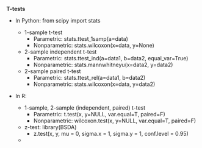 **T-tests**
* In Python: from scipy import stats
  * 1-sample t-test
    * Parametric: stats.ttest_1samp(a=data)
    * Nonparametric: stats.wilcoxon(x=data, y=None)
  * 2-sample independent t-test
    * Parametric: stats.ttest_ind(a=data1, b=data2, equal_var=True)
    * Nonparametric: stats.mannwhitneyu(x=data2, y=data2)
  * 2-sample paired t-test
    * Parametric: stats.ttest_rel(a=data1, b=data2)
    * Nonparametric: stats.wilcoxon(x=data, y=data2)


* In R:
  * 1-sample, 2-sample (independent, paired) t-test
    * Parametric: t.test(x, y=NULL, var.equal=T, paired=F)
    * Nonparametric: wilcoxon.test(x, y=NULL, var.equal=T, paired=F)
  * z-test: library(BSDA)
    * z.test(x, y, mu = 0, sigma.x = 1, sigma.y = 1, conf.level = 0.95)
  * 

